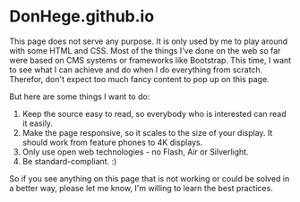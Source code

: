 # DonHege.github.io

This page does not serve any purpose. It is only used by me
to play around with some HTML and CSS. Most of the things I've done on the web so far
were based on CMS systems or frameworks like Bootstrap. This time, I want to see what
I can achieve and do when I do everything from scratch. Therefor, don't expect too much
fancy content to pop up on this page.

But here are some things I want to do:	
1. Keep the source easy to read, so everybody who is interested can read it easily.
1. Make the page responsive, so it scales to the size of your display. It should work from 
feature phones to 4K displays.
1. Only use open web technologies - no Flash, Air or Silverlight.
1. Be standard-compliant. :)

So if you see anything on this page that is not working or could be solved in a better way, please
let me know, I'm willing to learn the best practices.
